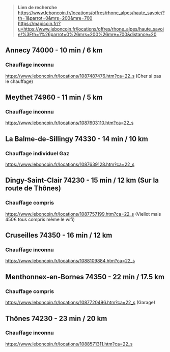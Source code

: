 > **Lien de recherche**  
> https://www.leboncoin.fr/locations/offres/rhone_alpes/haute_savoie/?th=1&parrot=0&mrs=200&mre=700  
> https://mapicoin.fr/?u=https://www.leboncoin.fr/locations/offres/rhone_alpes/haute_savoie/%3Fth=1%26parrot=0%26mrs=200%26mre=700&distance=20

## Annecy 74000 - 10 min / 6 km
### Chauffage inconnu
https://www.leboncoin.fr/locations/1087487476.htm?ca=22_s (Cher si pas le chauffage)

## Meythet 74960 - 11 min / 5 km
### Chauffage inconnu
https://www.leboncoin.fr/locations/1087603110.htm?ca=22_s

## La Balme-de-Sillingy 74330 - 14 min / 10 km
### Chauffage individuel Gaz
https://www.leboncoin.fr/locations/1087639128.htm?ca=22_s

## Dingy-Saint-Clair 74230 - 15 min / 12 km (Sur la route de Thônes)
### Chauffage compris
https://www.leboncoin.fr/locations/1087757199.htm?ca=22_s (Viellot mais 450€ tous compris même le wifi)

## Cruseilles 74350 - 16 min / 12 km
### Chauffage inconnu
https://www.leboncoin.fr/locations/1088109884.htm?ca=22_s

## Menthonnex-en-Bornes 74350 - 22 min / 17.5 km
### Chauffage compris
https://www.leboncoin.fr/locations/1087720496.htm?ca=22_s (Garage)

## Thônes 74230 - 23 min / 20 km
### Chauffage inconnu
https://www.leboncoin.fr/locations/1088571311.htm?ca=22_s
